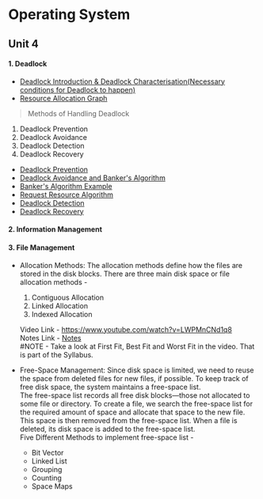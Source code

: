 # Operating System <br />
## Unit 4 <br />
#### 1. Deadlock
- <a href="https://www.youtube.com/watch?v=zb2JDY-vNl0&list=PLWPirh4EWFpGkHH9JTKH9KsnfAA471Fhy&index=26&t=0s">Deadlock Introduction & Deadlock Characterisation(Necessary conditions for Deadlock to happen)</a>
- <a href="https://www.youtube.com/watch?v=-VksGXfiK7k&list=PLWPirh4EWFpGkHH9JTKH9KsnfAA471Fhy&index=26">Resource Allocation Graph</a>
> Methods of Handling Deadlock
   1. Deadlock Prevention
   2. Deadlock Avoidance
   3. Deadlock Detection
   4. Deadlock Recovery
- <a href="https://www.youtube.com/watch?v=_sKaad5GrYc&list=PLWPirh4EWFpGkHH9JTKH9KsnfAA471Fhy&index=27">Deadlock Prevention</a>
- <a href="https://www.youtube.com/watch?v=-VoZvNvYt-A&list=PLWPirh4EWFpGkHH9JTKH9KsnfAA471Fhy&index=28">Deadlock Avoidance and Banker's Algorithm</a>
- <a href="https://www.youtube.com/watch?v=2N8iiDiHjXw&list=PLWPirh4EWFpGkHH9JTKH9KsnfAA471Fhy&index=29">Banker's Algorithm Example</a>
- <a href="https://www.youtube.com/watch?v=ETS0HCFFss4&list=PLWPirh4EWFpGkHH9JTKH9KsnfAA471Fhy&index=30">Request Resource Algorithm</a>
- <a href="https://www.youtube.com/watch?v=2St4eKZ_VVQ&list=PLWPirh4EWFpGkHH9JTKH9KsnfAA471Fhy&index=31">Deadlock Detection</a>
- <a href="https://www.youtube.com/watch?v=KBFrWu_gejE&list=PLWPirh4EWFpGkHH9JTKH9KsnfAA471Fhy&index=32">Deadlock Recovery</a>

#### 2. Information Management

#### 3. File Management
- Allocation Methods: The allocation methods define how the files are stored in the disk blocks. There are three main disk space or file allocation methods - 
   1. Contiguous Allocation
   2. Linked Allocation
   3. Indexed Allocation <br />

   Video Link - <a href="https://www.youtube.com/watch?v=LWPMnCNd1q8">https://www.youtube.com/watch?v=LWPMnCNd1q8</a> <br />
   Notes Link - <a href="https://www.geeksforgeeks.org/file-allocation-methods/"> Notes </a> <br />
   #NOTE - Take a look at First Fit, Best Fit and Worst Fit in the video. That is part of the Syllabus.

- Free-Space Management: Since disk space is limited, we need to reuse the space from deleted files for new files, if possible. To keep track of free disk space, the system maintains a free-space list. <br />
The free-space list records all free disk blocks—those not allocated to some file or directory. To create a file, we search the free-space list for the required amount of space and allocate that space to the new file. This space is then removed from the free-space list. When a file is deleted, its disk space is added to the free-space list. <br />
Five Different Methods to implement free-space list - <br />
   - Bit Vector
   - Linked List
   - Grouping
   - Counting
   - Space Maps

